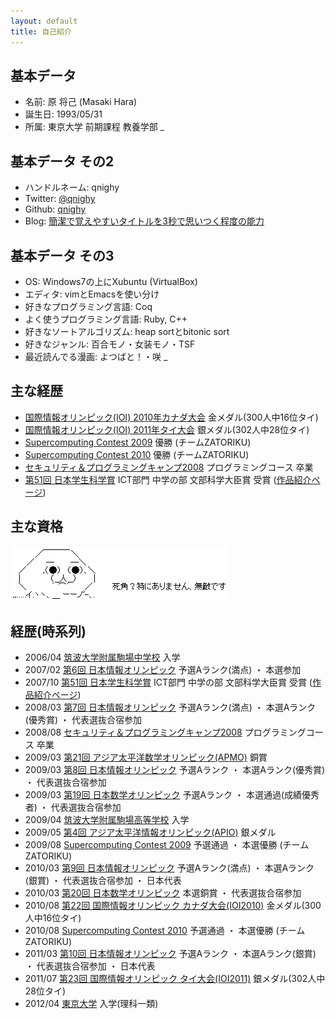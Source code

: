 ```yaml
---
layout: default
title: 自己紹介
---
```


基本データ
------

- 名前: 原 将己 (Masaki Hara)
- 誕生日: 1993/05/31
- 所属: 東京大学 前期課程 教養学部 _

基本データ その2
------

- ハンドルネーム: qnighy
- Twitter: [@qnighy](https://twitter.com/qnighy/)
- Github: [qnighy](https://github.com/qnighy)
- Blog: [簡潔で覚えやすいタイトルを3秒で思いつく程度の能力](http://d.hatena.ne.jp/qnighy/)

基本データ その3
------

- OS: Windows7の上にXubuntu (VirtualBox)
- エディタ: vimとEmacsを使い分け
- 好きなプログラミング言語: Coq
- よく使うプログラミング言語: Ruby, C++
- 好きなソートアルゴリズム: heap sortとbitonic sort
- 好きなジャンル: 百合モノ・女装モノ・TSF
- 最近読んでる漫画: よつばと！・咲 _

主な経歴
------

- [国際情報オリンピック(IOI) 2010年カナダ大会](http://www.ioi2010.org/) 金メダル(300人中16位タイ)
- [国際情報オリンピック(IOI) 2011年タイ大会](http://www.ioi2011.or.th/) 銀メダル(302人中28位タイ)
- [Supercomputing Contest 2009](http://new-web.gsic.titech.ac.jp/supercon/main/attwiki/index.php?Supercomputing%20Contest%202009) 優勝 (チームZATORIKU)
- [Supercomputing Contest 2010](http://new-web.gsic.titech.ac.jp/supercon/main/attwiki/index.php?Supercomputing%20Contest%202010) 優勝 (チームZATORIKU)
- [セキュリティ＆プログラミングキャンプ2008](http://www.jipdec.or.jp/archives/project/camp/2008/camp2008report/index.html) プログラミングコース 卒業
- [第51回 日本学生科学賞](http://event.yomiuri.co.jp/2007/science_51th/top.htm) ICT部門 中学の部 文部科学大臣賞 受賞 ([作品紹介ページ](http://event.yomiuri.co.jp/jssa/works/works_prize51.htm))

主な資格
------

<img src="muteki.png" width="347" height="88" alt="死角？特にありません、無敵です">

経歴(時系列)
------

- 2006/04 [筑波大学附属駒場中学校](http://www.komaba-s.tsukuba.ac.jp/official/index.htm) 入学
- 2007/02 [第6回 日本情報オリンピック](http://www.ioi-jp.org/joi/2006/index.html) 予選Aランク(満点) ・ 本選参加
- 2007/10 [第51回 日本学生科学賞](http://event.yomiuri.co.jp/2007/science_51th/top.htm) ICT部門 中学の部 文部科学大臣賞 受賞 ([作品紹介ページ](http://event.yomiuri.co.jp/jssa/works/works_prize51.htm))
- 2008/03 [第7回 日本情報オリンピック](http://www.ioi-jp.org/joi/2007/index.html) 予選Aランク(満点) ・ 本選Aランク(優秀賞) ・ 代表選抜合宿参加
- 2008/08 [セキュリティ＆プログラミングキャンプ2008](http://www.jipdec.or.jp/archives/project/camp/2008/camp2008report/index.html) プログラミングコース 卒業
- 2009/03 [第21回 アジア太平洋数学オリンピック(APMO)](http://cms.math.ca/Competitions/APMO/) 銅賞
- 2009/03 [第8回 日本情報オリンピック](http://www.ioi-jp.org/joi/2008/index.html) 予選Aランク ・ 本選Aランク(優秀賞) ・ 代表選抜合宿参加
- 2009/03 [第19回 日本数学オリンピック](http://www.imojp.org/mo2009/jmo2009/seiseki.html) 予選Aランク ・ 本選通過(成績優秀者) ・ 代表選抜合宿参加
- 2009/04 [筑波大学附属駒場高等学校](http://www.komaba-s.tsukuba.ac.jp/official/index.htm) 入学
- 2009/05 [第4回 アジア太平洋情報オリンピック(APIO)](http://apio.olympiad.org/2010/results.html) 銀メダル
- 2009/08 [Supercomputing Contest 2009](http://new-web.gsic.titech.ac.jp/supercon/main/attwiki/index.php?Supercomputing%20Contest%202009) 予選通過 ・ 本選優勝 (チームZATORIKU)
- 2010/03 [第9回 日本情報オリンピック](http://www.ioi-jp.org/joi/2009/index.html) 予選Aランク(満点) ・ 本選Aランク(銀賞) ・ 代表選抜合宿参加 ・ 日本代表
- 2010/03 [第20回 日本数学オリンピック](http://www.imojp.org/mo2010/jmo2010/seiseki.html) 本選銅賞 ・ 代表選抜合宿参加
- 2010/08 [第22回 国際情報オリンピック カナダ大会(IOI2010)](http://www.ioi2010.org/) 金メダル(300人中16位タイ)
- 2010/08 [Supercomputing Contest 2010](http://new-web.gsic.titech.ac.jp/supercon/main/attwiki/index.php?Supercomputing%20Contest%202010) 予選通過 ・ 本選優勝 (チームZATORIKU)
- 2011/03 [第10回 日本情報オリンピック](http://www.ioi-jp.org/joi/2010/index.html) 予選Aランク ・ 本選Aランク(銀賞) ・ 代表選抜合宿参加 ・ 日本代表
- 2011/07 [第23回 国際情報オリンピック タイ大会(IOI2011)](http://www.ioi2011.or.th/) 銀メダル(302人中28位タイ)
- 2012/04 [東京大学](http://www.u-tokyo.ac.jp/index_j.html) 入学(理科一類)

